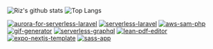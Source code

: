 <!--
**rdok/rdok** is a ✨ _special_ ✨ repository because its `README.md` (this file) appears on your GitHub profile.

Here are some ideas to get you started:

- 🔭 I’m currently working on ...
- 🌱 I’m currently learning combining expo & NextJS
- 👯 I’m looking to collaborate on ...
- 🤔 I’m looking for help with ...
- 💬 Ask me about ...
- 📫 How to reach me: ...
- 😄 Pronouns: ...
- ⚡ Fun fact: ...
-->

![Riz's github stats](https://github-readme-stats.vercel.app/api?username=rdok&count_private=true&show_icons=true&theme=gruvbox) ![Top Langs](https://github-readme-stats.vercel.app/api/top-langs/?username=rdok&layout=compact&theme=gruvbox)

[![aurora-for-serverless-laravel](https://github-readme-stats.vercel.app/api/pin/?username=rdok&repo=aurora-for-serverless-laravel&layout=compact&theme=gruvbox)](https://github.com/rdok/aurora-for-serverless-laravel/)
[![serverless-laravel](https://github-readme-stats.vercel.app/api/pin/?username=rdok&repo=serverless-laravel&layout=compact&theme=gruvbox)](https://github.com/rdok/serverless-laravel)
[![aws-sam-php](https://github-readme-stats.vercel.app/api/pin/?username=rdok&repo=aws-sam-php&layout=compact&theme=gruvbox)](https://github.com/rdok/aws-sam-php)
[![gif-generator](https://github-readme-stats.vercel.app/api/pin/?username=rdok&repo=gif-generator&layout=compact&theme=gruvbox)](https://github.com/rdok/gif-generator)
[![serverless-graphql](https://github-readme-stats.vercel.app/api/pin/?username=rdok&repo=serverless-graphql&layout=compact&theme=gruvbox)](https://github.com/rdok/serverless-graphql)
[![lean-pdf-editor](https://github-readme-stats.vercel.app/api/pin/?username=rdok&repo=lean-pdf-editor&layout=compact&theme=gruvbox)](https://github.com/rdok/lean-pdf-editor)
[![expo-nextjs-template](https://github-readme-stats.vercel.app/api/pin/?username=rdok&repo=expo-nextjs-template&layout=compact&theme=gruvbox)](https://github.com/rdok/expo-nextjs-template)
[![sass-app](https://github-readme-stats.vercel.app/api/pin/?username=sass-team&repo=sass-app&layout=compact&theme=gruvbox)](https://github.com/sass-team/sass-app)




